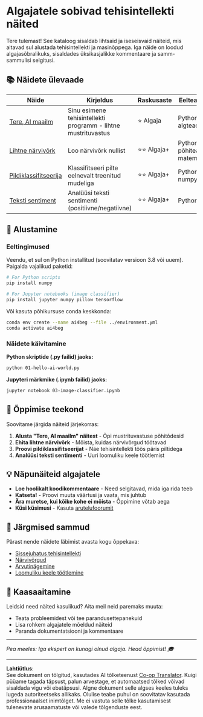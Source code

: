 <!--
CO_OP_TRANSLATOR_METADATA:
{
  "original_hash": "0d1babfdcbeb46525f2db3fbaaa54cd7",
  "translation_date": "2025-10-11T11:17:05+00:00",
  "source_file": "examples/README.md",
  "language_code": "et"
}
-->
# Algajatele sobivad tehisintellekti näited

Tere tulemast! See kataloog sisaldab lihtsaid ja iseseisvaid näiteid, mis aitavad sul alustada tehisintellekti ja masinõppega. Iga näide on loodud algajasõbralikuks, sisaldades üksikasjalikke kommentaare ja samm-sammulisi selgitusi.

## 📚 Näidete ülevaade

| Näide | Kirjeldus | Raskusaste | Eelteadmised |
|-------|-----------|------------|--------------|
| [Tere, AI maailm](../../../examples/01-hello-ai-world.py) | Sinu esimene tehisintellekti programm - lihtne mustrituvastus | ⭐ Algaja | Pythoni algteadmised |
| [Lihtne närvivõrk](../../../examples/02-simple-neural-network.py) | Loo närvivõrk nullist | ⭐⭐ Algaja+ | Python, põhiteadmised matemaatikast |
| [Pildiklassifitseerija](./03-image-classifier.ipynb) | Klassifitseeri pilte eelnevalt treenitud mudeliga | ⭐⭐ Algaja+ | Python, numpy |
| [Teksti sentiment](../../../examples/04-text-sentiment.py) | Analüüsi teksti sentimenti (positiivne/negatiivne) | ⭐⭐ Algaja+ | Python |

## 🚀 Alustamine

### Eeltingimused

Veendu, et sul on Python installitud (soovitatav versioon 3.8 või uuem). Paigalda vajalikud paketid:

```bash
# For Python scripts
pip install numpy

# For Jupyter notebooks (image classifier)
pip install jupyter numpy pillow tensorflow
```

Või kasuta põhikursuse conda keskkonda:

```bash
conda env create --name ai4beg --file ../environment.yml
conda activate ai4beg
```

### Näidete käivitamine

**Python skriptide (.py failid) jaoks:**
```bash
python 01-hello-ai-world.py
```

**Jupyteri märkmike (.ipynb failid) jaoks:**
```bash
jupyter notebook 03-image-classifier.ipynb
```

## 📖 Õppimise teekond

Soovitame järgida näiteid järjekorras:

1. **Alusta "Tere, AI maailm" näitest** - Õpi mustrituvastuse põhitõdesid
2. **Ehita lihtne närvivõrk** - Mõista, kuidas närvivõrgud töötavad
3. **Proovi pildiklassifitseerijat** - Näe tehisintellekti töös päris piltidega
4. **Analüüsi teksti sentimenti** - Uuri loomuliku keele töötlemist

## 💡 Näpunäiteid algajatele

- **Loe hoolikalt koodikommentaare** - Need selgitavad, mida iga rida teeb
- **Katseta!** - Proovi muuta väärtusi ja vaata, mis juhtub
- **Ära muretse, kui kõike kohe ei mõista** - Õppimine võtab aega
- **Küsi küsimusi** - Kasuta [arutelufoorumit](https://github.com/microsoft/AI-For-Beginners/discussions)

## 🔗 Järgmised sammud

Pärast nende näidete läbimist avasta kogu õppekava:
- [Sissejuhatus tehisintellekti](../lessons/1-Intro/README.md)
- [Närvivõrgud](../lessons/3-NeuralNetworks/README.md)
- [Arvutinägemine](../lessons/4-ComputerVision/README.md)
- [Loomuliku keele töötlemine](../lessons/5-NLP/README.md)

## 🤝 Kaasaaitamine

Leidsid need näited kasulikud? Aita meil neid paremaks muuta:
- Teata probleemidest või tee parandusettepanekuid
- Lisa rohkem algajatele mõeldud näiteid
- Paranda dokumentatsiooni ja kommentaare

---

*Pea meeles: Iga ekspert on kunagi olnud algaja. Head õppimist! 🎓*

---

**Lahtiütlus**:  
See dokument on tõlgitud, kasutades AI tõlketeenust [Co-op Translator](https://github.com/Azure/co-op-translator). Kuigi püüame tagada täpsust, palun arvestage, et automaatsed tõlked võivad sisaldada vigu või ebatäpsusi. Algne dokument selle algses keeles tuleks lugeda autoriteetseks allikaks. Olulise teabe puhul on soovitatav kasutada professionaalset inimtõlget. Me ei vastuta selle tõlke kasutamisest tulenevate arusaamatuste või valede tõlgenduste eest.